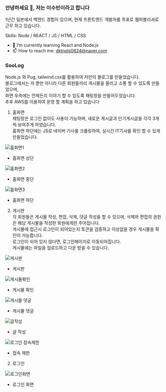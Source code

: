 ### 안녕하세요 👋,  저는 이수빈이라고 합니다

1년간 일본에서 백엔드 경험이 있으며, 현재 프론트엔드 개발자를 목표로 웹퍼블리셔로 근무 하고 있습니다.

Skills: Node / REACT / JS / HTML / CSS

- 🌱 I’m currently learning React and Node.js 
- 📫 How to reach me: dktnqls0624@naver.com 


### SooLog

Node.js 와 Pug, tailwind.css를 활용하여 저만의 블로그를 만들었습니다.<br/>
블로그에서는 저 뿐만 아니라 다른 회원들끼리 게시물을 올리고 소통 할 수 있도록 만들었으며, <br/>
화면 우측에는 언제든지 이야기 할 수 있도록 채팅창을 만들어두었습니다.<br/>
추후 AWS를 이용하여 운영 할 계획을 하고 있습니다

1. 홈화면<br/>
채팅창은 로그인 없이도 사용이 가능하며, 새로운 게시글과 인기게시글을 각각 3개씩 보여주게 하였습니다.<br/>
홈화면 하단에는 JS로 네이버 기사를 크롤링하여, 실시간 IT기사를 확인 할 수 있게 만들었습니다.

![홈화면1](https://user-images.githubusercontent.com/56984613/147535325-fa4e1f9b-7180-4a08-870c-dcb8b69fd906.png)

- 홈화면 상단

![홈화면2](https://user-images.githubusercontent.com/56984613/147535367-cebbf0db-7c91-4fbb-86a4-38a9c317f4da.png)

- 홈화면 중단

![홈화면3](https://user-images.githubusercontent.com/56984613/147535385-071ba48f-89c9-49b2-b56f-70d5d82419d2.png)

- 홈화면 하단


2. 게시판<br/>
각 회원들은 게시물 작성, 편집, 삭제, 댓글 작성을 할 수 있으며, 삭제와 편집의 권한은 해당 게시물을 작성한 회원에게만 주어집니다.<br/>
게시물에 접근시 로그인이 되어있는지 토큰을 검증하고 이상없을 경우 게시물을 확인이 가능합니다.<br/>
로그인이 되어 있지 않다면, 로그인페이지로 이동되어집니다.<br/>
게시물에는 파일을 업로드하고 다운 받을 수 있습니다.

![게시판](https://user-images.githubusercontent.com/56984613/147535606-5958e58a-d021-4f03-a516-33d0da594e75.png)

- 게시판

![게시물확인](https://user-images.githubusercontent.com/56984613/147535630-7526afbe-ec5b-4426-8cf4-68d7df43957d.png)

- 게시물 확인

![게시물 댓글](https://user-images.githubusercontent.com/56984613/147535652-6d537a67-36e1-4da9-a258-96f04459eecc.png)

- 게시물 댓글

![글작성](https://user-images.githubusercontent.com/56984613/147535669-0f7a1aa6-0233-47f1-894e-6f8a9eb267f7.png)

- 글 작성

![로그인 접속제한](https://user-images.githubusercontent.com/56984613/147536066-75e14349-d19a-4c12-92c2-cd1032e5d3f5.png)

- 접속 제한

2. 로그인

![로그인화면](https://user-images.githubusercontent.com/56984613/147536462-e7c229f6-41f2-4250-b9c3-1c15645233e0.png)

- 로그인 화면




